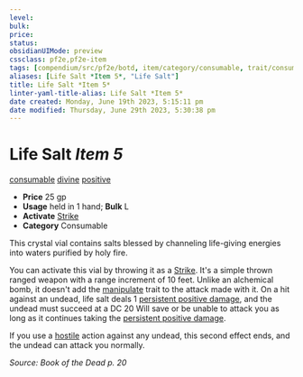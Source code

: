 ```yaml
---
level:
bulk:
price:
status:
obsidianUIMode: preview
cssclass: pf2e,pf2e-item
tags: [compendium/src/pf2e/botd, item/category/consumable, trait/consumable, trait/divine, trait/positive]
aliases: [Life Salt *Item 5*, "Life Salt"]
title: Life Salt *Item 5*
linter-yaml-title-alias: Life Salt *Item 5*
date created: Monday, June 19th 2023, 5:15:11 pm
date modified: Thursday, June 29th 2023, 5:30:38 pm
---
```


# Life Salt *Item 5*

[consumable](rules/traits/consumable.md) [divine](rules/traits/divine.md) [positive](rules/traits/positive.md)  

- **Price** 25 gp
- **Usage** held in 1 hand; **Bulk** L
- **Activate** [Strike](rules/actions/strike.md)
- **Category** Consumable

This crystal vial contains salts blessed by channeling life-giving energies into waters purified by holy fire.

You can activate this vial by throwing it as a [Strike](rules/actions/strike.md). It's a simple thrown ranged weapon with a range increment of 10 feet. Unlike an alchemical bomb, it doesn't add the [manipulate](rules/traits/manipulate.md) trait to the attack made with it. On a hit against an undead, life salt deals 1 [persistent positive damage](rules/conditions.md#Persistent%20Damage), and the undead must succeed at a DC 20 Will save or be unable to attack you as long as it continues taking the [persistent positive damage](rules/conditions.md#Persistent%20Damage).

If you use a [hostile](rules/conditions.md#Hostile) action against any undead, this second effect ends, and the undead can attack you normally.

*Source: Book of the Dead p. 20*
